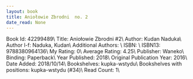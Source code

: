 ```yaml
---
layout: book
title: Aniołowie Zbrodni  no. 2
date_read: None
---
```


Book Id: 42299489\ 
Title: Aniołowie Zbrodni #2\ 
Author: Kudan Naduka\ 
Author l-f: Naduka, Kudan\ 
Additional Authors: \ 
ISBN: \ 
ISBN13: 9788380964136\ 
My Rating: 0\ 
Average Rating: 4.25\ 
Publisher: Waneko\ 
Binding: Paperback\ 
Year Published: 2018\ 
Original Publication Year: 2016\ 
Date Added: 2018/10/14\ 
Bookshelves: kupka-wstydu\ 
Bookshelves with positions: kupka-wstydu (#34)\ 
Read Count: 1\ 

